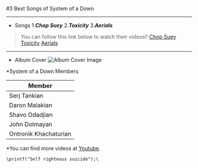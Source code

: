 #3 Best Songs of System of a Down

---

* Songs
1.***Chop Suey***
2.***Toxicity***
3.***Aerials***

>You can follow this link below to watch their videos!!
>[Chop Suey](https://www.youtube.com/watch?v=CSvFpBOe8eyz)
>[Toxicity](https://www.youtube.com/watch?v=iywaBOMvYLI)
>[Aerials](https://www.youtube.com/watch?v=L-iepu3EtyE)

---

* Album Cover
![Album Cover Image](http://ecx.images-amazon.com/images/I/91fUlWjRAgL._SL1500_.jpg)

*System of a Down Members

|        Member       |
|---------------------|
|Serj Tankian         |
|Daron Malakian       |
|Shavo Odadjian       |
|John Dolmayan        |
|Ontronik Khachaturian|


*You can find more videos at [Youtube][1].


    \printf("Self righteous suicide");\


[1]:https://www.youtube.com/
